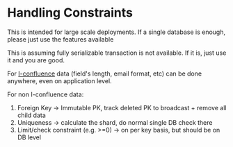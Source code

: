 # Handling Constraints

This is intended for large scale deployments. If a single database is enough,
please just use the features available

This is assuming fully serializable transaction is not available. If it is,
just use it and you are good.

For [I-confluence](http://www.bailis.org/papers/ca-vldb2015.pdf) data (field's length, email format, etc)
can be done anywhere, even on application level.

For non I-confluence data:

1. Foreign Key -> Immutable PK, track deleted PK to broadcast + remove all child data
2. Uniqueness -> calculate the shard, do normal single DB check there
3. Limit/check constraint (e.g. >=0) -> on per key basis, but should be on DB level
